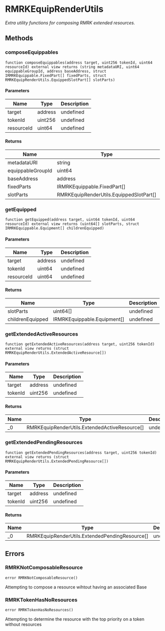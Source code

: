 # RMRKEquipRenderUtils







*Extra utility functions for composing RMRK extended resources.*

## Methods

### composeEquippables

```solidity
function composeEquippables(address target, uint256 tokenId, uint64 resourceId) external view returns (string metadataURI, uint64 equippableGroupId, address baseAddress, struct IRMRKEquippable.FixedPart[] fixedParts, struct RMRKEquipRenderUtils.EquippedSlotPart[] slotParts)
```





#### Parameters

| Name | Type | Description |
|---|---|---|
| target | address | undefined |
| tokenId | uint256 | undefined |
| resourceId | uint64 | undefined |

#### Returns

| Name | Type | Description |
|---|---|---|
| metadataURI | string | undefined |
| equippableGroupId | uint64 | undefined |
| baseAddress | address | undefined |
| fixedParts | IRMRKEquippable.FixedPart[] | undefined |
| slotParts | RMRKEquipRenderUtils.EquippedSlotPart[] | undefined |

### getEquipped

```solidity
function getEquipped(address target, uint64 tokenId, uint64 resourceId) external view returns (uint64[] slotParts, struct IRMRKEquippable.Equipment[] childrenEquipped)
```





#### Parameters

| Name | Type | Description |
|---|---|---|
| target | address | undefined |
| tokenId | uint64 | undefined |
| resourceId | uint64 | undefined |

#### Returns

| Name | Type | Description |
|---|---|---|
| slotParts | uint64[] | undefined |
| childrenEquipped | IRMRKEquippable.Equipment[] | undefined |

### getExtendedActiveResources

```solidity
function getExtendedActiveResources(address target, uint256 tokenId) external view returns (struct RMRKEquipRenderUtils.ExtendedActiveResource[])
```





#### Parameters

| Name | Type | Description |
|---|---|---|
| target | address | undefined |
| tokenId | uint256 | undefined |

#### Returns

| Name | Type | Description |
|---|---|---|
| _0 | RMRKEquipRenderUtils.ExtendedActiveResource[] | undefined |

### getExtendedPendingResources

```solidity
function getExtendedPendingResources(address target, uint256 tokenId) external view returns (struct RMRKEquipRenderUtils.ExtendedPendingResource[])
```





#### Parameters

| Name | Type | Description |
|---|---|---|
| target | address | undefined |
| tokenId | uint256 | undefined |

#### Returns

| Name | Type | Description |
|---|---|---|
| _0 | RMRKEquipRenderUtils.ExtendedPendingResource[] | undefined |




## Errors

### RMRKNotComposableResource

```solidity
error RMRKNotComposableResource()
```

Attempting to compose a resource wihtout having an associated Base




### RMRKTokenHasNoResources

```solidity
error RMRKTokenHasNoResources()
```

Attempting to determine the resource with the top priority on a token without resources





